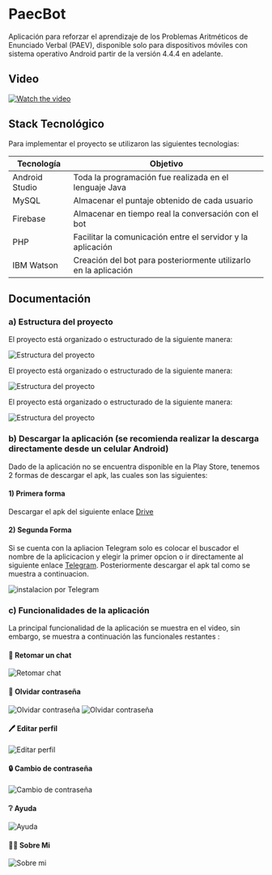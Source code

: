 
# PaecBot
Aplicación para reforzar el aprendizaje de los Problemas Aritméticos de Enunciado Verbal (PAEV), disponible solo para dispositivos móviles con sistema operativo Android partir de la versión 4.4.4 en adelante. 

## Video

[![Watch the video](https://i.ibb.co/Rjdm7zD/youtube.jpg)](https://www.youtube.com/watch?v=fURgvzGF0E0)

## Stack Tecnológico 
Para implementar el proyecto se utilizaron las siguientes tecnologias:

| Tecnología | Objetivo |
| ------ | ------ |
| Android Studio | Toda la programación fue realizada en el lenguaje Java|
| MySQL | Almacenar el puntaje obtenido de cada usuario|
| Firebase | Almacenar en tiempo real la conversación con el bot|
| PHP | Facilitar la comunicación entre el servidor y la aplicación|
| IBM Watson | Creación del bot para posteriormente utilizarlo en la aplicación|

## Documentación
### a) Estructura del proyecto
El proyecto está organizado o estructurado de la siguiente manera:

![Estructura del proyecto](https://i.ibb.co/RpVDZyj/Captura-de-pantalla-195.png)

El proyecto está organizado o estructurado de la siguiente manera:

![Estructura del proyecto](https://i.ibb.co/xST8LmL/Captura-de-pantalla-197.png)

El proyecto está organizado o estructurado de la siguiente manera:

![Estructura del proyecto](https://i.ibb.co/xST8LmL/Captura-de-pantalla-197.png)

### b) Descargar la aplicación (se recomienda realizar la descarga directamente desde un celular Android)
Dado de la aplicación no se encuentra disponible en la Play Store, tenemos 2 formas de descargar el apk, las cuales son las siguientes: 
#### 1) Primera forma 
Descargar el apk del siguiente enlace [Drive](https://drive.google.com/file/d/1-elCZShCng-3fWiS7dEqjcB1bLREwoGp/view) 
#### 2) Segunda Forma 
Si se cuenta con la apliacion Telegram solo es colocar el buscador el nombre de la aplicicacion y elegir la primer opcion o ir directamente al siguiente enlace [Telegram](https://t.me/PaecBot_Descarga). Posteriormente descargar el apk tal como se muestra a continuacion. 

![instalacion por Telegram](https://i.ibb.co/Vx6SxvG/Captura-de-pantalla-186.png)

### c) Funcionalidades de la aplicación
La principal funcionalidad de la aplicación se muestra en el video, sin embargo, se muestra a continuación las funcionales restantes :

#### 	:speech_balloon: Retomar un chat
![Retomar chat](https://i.ibb.co/G2WJbHC/Captura-de-pantalla-194.png)

#### :key: Olvidar contraseña
![Olvidar contraseña](https://i.ibb.co/W3SGdMg/Captura-de-pantalla-191.png)
![Olvidar contraseña](https://i.ibb.co/9GYMsK0/Captura-de-pantalla-192.png)

#### :pen: Editar perfil  
![Editar perfil](https://i.ibb.co/TY5BnR7/Captura-de-pantalla-187.png)

#### :lock: Cambio de contraseña
![Cambio de contraseña](https://i.ibb.co/Ns2GGjd/Captura-de-pantalla-188.png)

#### 	:grey_question: Ayuda
![Ayuda](https://i.ibb.co/PzZ9BXw/Captura-de-pantalla-189.png)

#### :woman_technologist: Sobre Mi
![Sobre mi](https://i.ibb.co/fF135Dr/Captura-de-pantalla-193.png)

